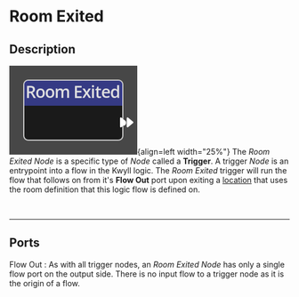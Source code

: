 # Room Exited

## Description

![Room Exited Node](../../assets/nodes/room_exited_trigger.png){align=left width="25%"}
The *Room Exited Node* is a specific type of *Node* called a __Trigger__. A
trigger *Node* is an entrypoint into a flow in the Kwyll logic. The *Room
Exited* trigger will run the flow that follows on from it's __Flow Out__ port
upon exiting a [location](../../introduction/terminology.md#locations) that
uses the room definition that this logic flow is defined on.  

<br style="clear:left"/>

-------

## Ports

Flow Out
: As with all trigger nodes, an *Room Exited Node* has only a single flow port
  on the output side. There is no input flow to a trigger node as it is
  the origin of a flow.



